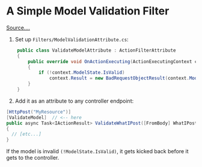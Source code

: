 # A Simple Model Validation Filter

[Source....](https://www.jerriepelser.com/blog/validation-response-aspnet-core-webapi/)

1. Set up `Filters/ModelValidationAttribute.cs`:
```csharp
    public class ValidateModelAttribute : ActionFilterAttribute
    {
        public override void OnActionExecuting(ActionExecutingContext context)
        {
            if (!context.ModelState.IsValid)
                context.Result = new BadRequestObjectResult(context.ModelState);
        }
    }
```

2. Add it as an attribute to any controller endpoint:
```csharp
[HttpPost("MyResource")]
[ValidateModel]  // <-- here
public async Task<IActionResult> ValidateWhatIPost([FromBody] WhatIPost whatIPost)
{
  // [etc...]
}
```

If the model is invalid `(!ModelState.IsValid)`, it gets kicked back before it gets to the controller.
